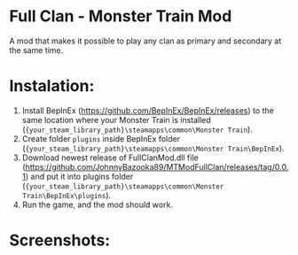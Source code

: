 # Full Clan - Monster Train Mod

A mod that makes it possible to play any clan as primary and secondary at the same time.

# Instalation:

1. Install BepInEx (https://github.com/BepInEx/BepInEx/releases) to the same location where your Monster Train is installed (`{your_steam_library_path}\steamapps\common\Monster Train`).
2. Create folder `plugins` inside BepInEx folder (`{your_steam_library_path}\steamapps\common\Monster Train\BepInEx`).
3. Download newest release of FullClanMod.dll file (https://github.com/JohnnyBazooka89/MTModFullClan/releases/tag/0.0.1) and put it into plugins folder (`{your_steam_library_path}\steamapps\common\Monster Train\BepInEx\plugins`).
4. Run the game, and the mod should work.

# Screenshots:
